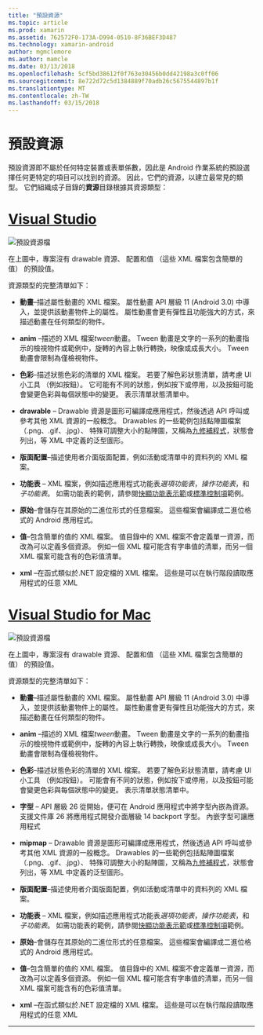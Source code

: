 ```yaml
---
title: "預設資源"
ms.topic: article
ms.prod: xamarin
ms.assetid: 762572F0-173A-D994-0510-8F36BEF3D487
ms.technology: xamarin-android
author: mgmclemore
ms.author: mamcle
ms.date: 03/13/2018
ms.openlocfilehash: 5cf5bd38612f0f763e30456b0dd42198a3c0ff06
ms.sourcegitcommit: 8e722d72c5d1384889f70adb26c5675544897b1f
ms.translationtype: MT
ms.contentlocale: zh-TW
ms.lasthandoff: 03/15/2018
---
```

# <a name="default-resources"></a>預設資源

預設資源即不屬於任何特定裝置或表單係數，因此是 Android 作業系統的預設選擇任何更特定的項目可以找到的資源。 因此，它們的資源，以建立最常見的類型。 它們組織成子目錄的**資源**目錄根據其資源類型：

# <a name="visual-studiotabvswin"></a>[Visual Studio](#tab/vswin)

![預設資源檔](default-resources-images/01-resource-files-vs.png)

在上圖中，專案沒有 drawable 資源、 配置和值 （這些 XML 檔案包含簡單的值） 的預設值。

資源類型的完整清單如下：

-  **動畫**&ndash;描述屬性動畫的 XML 檔案。
   屬性動畫 API 層級 11 (Android 3.0) 中導入，並提供該動畫物件上的屬性。 屬性動畫會更有彈性且功能強大的方式，來描述動畫在任何類型的物件。

-  **anim** &ndash;描述的 XML 檔案*tween*動畫。 Tween 動畫是文字的一系列的動畫指示的檢視物件或範例中，旋轉的內容上執行轉換，映像或成長大小。 Tween 動畫會限制為僅檢視物件。

-  **色彩**&ndash;描述狀態色彩的清單的 XML 檔案。 若要了解色彩狀態清單，請考慮 UI 小工具 （例如按鈕）。
   它可能有不同的狀態，例如按下或停用，以及按鈕可能會變更色彩與每個狀態中的變更。 表示清單狀態清單中。

-  **drawable** &ndash; Drawable 資源是圖形可編譯成應用程式，然後透過 API 呼叫或參考其他 XML 資源的一般概念。
   Drawables 的一些範例包括點陣圖檔案 （.png、.gif、.jpg）、 特殊可調整大小的點陣圖，又稱為[九修補程式](https://developer.android.com/guide/topics/graphics/2d-graphics.html#nine-patch)，狀態會列出，等 XML 中定義的泛型圖形。
 
-  **版面配置**&ndash;描述使用者介面版面配置，例如活動或清單中的資料列的 XML 檔案。

-  **功能表** &ndash; XML 檔案，例如描述應用程式功能表*選項功能表*，*操作功能表*，和*子功能表*。 如需功能表的範例，請參閱[快顯功能表示範](https://developer.xamarin.com/samples/monodroid/PopupMenuDemo/)或[標準控制項](https://developer.xamarin.com/samples/mobile/StandardControls/)範例。

-  **原始**&ndash;會儲存在其原始的二進位形式的任意檔案。 這些檔案會編譯成二進位格式的 Android 應用程式。

-  **值**&ndash;包含簡單的值的 XML 檔案。 值目錄中的 XML 檔案不會定義單一資源，而改為可以定義多個資源。 例如一個 XML 檔可能含有字串值的清單，而另一個 XML 檔案可能含有的色彩值清單。

-  **xml** &ndash;在函式類似於.NET 設定檔的 XML 檔案。 這些是可以在執行階段讀取應用程式的任意 XML


# <a name="visual-studio-for-mactabvsmac"></a>[Visual Studio for Mac](#tab/vsmac)

![預設資源檔](default-resources-images/01-resource-files-xs.png)

在上圖中，專案沒有 drawable 資源、 配置和值 （這些 XML 檔案包含簡單的值） 的預設值。

資源類型的完整清單如下：

-  **動畫**&ndash;描述屬性動畫的 XML 檔案。
   屬性動畫 API 層級 11 (Android 3.0) 中導入，並提供該動畫物件上的屬性。 屬性動畫會更有彈性且功能強大的方式，來描述動畫在任何類型的物件。

-  **anim** &ndash;描述的 XML 檔案*tween*動畫。 Tween 動畫是文字的一系列的動畫指示的檢視物件或範例中，旋轉的內容上執行轉換，映像或成長大小。 Tween 動畫會限制為僅檢視物件。

-  **色彩**&ndash;描述狀態色彩的清單的 XML 檔案。 若要了解色彩狀態清單，請考慮 UI 小工具 （例如按鈕）。
   可能會有不同的狀態，例如按下或停用，以及按鈕可能會變更色彩與每個狀態中的變更。 表示清單狀態清單中。

-  **字型** &ndash; API 層級 26 從開始，便可在 Android 應用程式中將字型內嵌為資源。 支援文件庫 26 將應用程式開發介面層級 14 backport 字型。 內嵌字型可讓應用程式

-  **mipmap** &ndash; Drawable 資源是圖形可編譯成應用程式，然後透過 API 呼叫或參考其他 XML 資源的一般概念。
   Drawables 的一些範例包括點陣圖檔案 （.png、.gif、.jpg）、 特殊可調整大小的點陣圖，又稱為[九修補程式](https://developer.android.com/guide/topics/graphics/2d-graphics.html#nine-patch)，狀態會列出，等 XML 中定義的泛型圖形。

-  **版面配置**&ndash;描述使用者介面版面配置，例如活動或清單中的資料列的 XML 檔案。

-  **功能表** &ndash; XML 檔案，例如描述應用程式功能表*選項功能表*，*操作功能表*，和*子功能表*。 如需功能表的範例，請參閱[快顯功能表示範](https://developer.xamarin.com/samples/monodroid/PopupMenuDemo/)或[標準控制項](https://developer.xamarin.com/samples/mobile/StandardControls/)範例。

-  **原始**&ndash;會儲存在其原始的二進位形式的任意檔案。 這些檔案會編譯成二進位格式的 Android 應用程式。

-  **值**&ndash;包含簡單的值的 XML 檔案。 值目錄中的 XML 檔案不會定義單一資源，而改為可以定義多個資源。 例如一個 XML 檔可能含有字串值的清單，而另一個 XML 檔案可能含有的色彩值清單。

-  **xml** &ndash;在函式類似於.NET 設定檔的 XML 檔案。 這些是可以在執行階段讀取應用程式的任意 XML

-----

